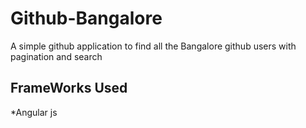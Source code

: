 # Github-Bangalore
A simple github application to find all the Bangalore github users with pagination and search
## FrameWorks Used
*Angular js
